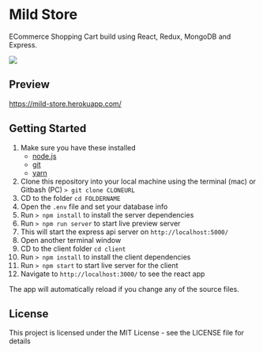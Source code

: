 # Mild Store
ECommerce Shopping Cart build using React, Redux, MongoDB and Express.

<img src="https://i.imgur.com/5xz0ffT.png" />

## Preview

https://mild-store.herokuapp.com/

## Getting Started
1. Make sure you have these installed
	- [node.js](http://nodejs.org/)
	- [git](http://git-scm.com/)
    - [yarn](https://yarnpkg.com/)
2. Clone this repository into your local machine using the terminal (mac) or Gitbash (PC) `> git clone CLONEURL`
3. CD to the folder `cd FOLDERNAME`
4. Open the `.env` file  and set your database info
5. Run `> npm install` to install the server dependencies
6. Run `> npm run server` to start live preview server
7. This will start the express api server on `http://localhost:5000/` 
8. Open another terminal window
9. CD to the client folder `cd client`
10. Run `> npm install` to install the client dependencies
11. Run `> npm start` to start live server for the client
12. Navigate to `http://localhost:3000/` to see the react app

The app will automatically reload if you change any of the source files.

## License
This project is licensed under the MIT License - see the LICENSE file for details
